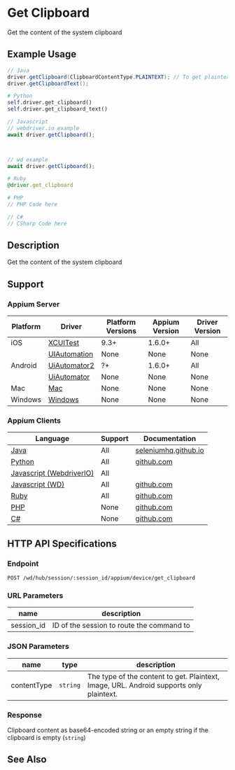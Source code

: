 # Get Clipboard

Get the content of the system clipboard
## Example Usage

```java
// Java
driver.getClipboard(ClipboardContentType.PLAINTEXT); // To get plaintext
driver.getClipboardText();

```

```python
# Python
self.driver.get_clipboard()
self.driver.get_clipboard_text()

```

```javascript
// Javascript
// webdriver.io example
await driver.getClipboard();



// wd example
await driver.getClipboard();

```

```ruby
# Ruby
@driver.get_clipboard

```

```php
# PHP
// PHP Code here

```

```csharp
// C#
// CSharp Code here

```


## Description

Get the content of the system clipboard


## Support

### Appium Server

|Platform|Driver|Platform Versions|Appium Version|Driver Version|
|--------|----------------|------|--------------|--------------|
| iOS | [XCUITest](/docs/en/drivers/ios-xcuitest.md) | 9.3+ | 1.6.0+ | All |
|  | [UIAutomation](/docs/en/drivers/ios-uiautomation.md) | None | None | None |
| Android | [UiAutomator2](/docs/en/drivers/android-uiautomator2.md) | ?+ | 1.6.0+ | All |
|  | [UiAutomator](/docs/en/drivers/android-uiautomator.md) | None | None | None |
| Mac | [Mac](/docs/en/drivers/mac.md) | None | None | None |
| Windows | [Windows](/docs/en/drivers/windows.md) | None | None | None |

### Appium Clients

|Language|Support|Documentation|
|--------|-------|-------------|
|[Java](https://github.com/appium/java-client/releases/latest)| All | [seleniumhq.github.io](https://seleniumhq.github.io/selenium/docs/api/java/org/openqa/selenium/WebElement.html#click--) |
|[Python](https://github.com/appium/python-client/releases/latest)| All | [github.com](https://github.com/appium/python-client) |
|[Javascript (WebdriverIO)](http://webdriver.io/index.html)| All |  |
|[Javascript (WD)](https://github.com/admc/wd/releases/latest)| All | [github.com](https://github.com/admc/wd/releases) |
|[Ruby](https://github.com/appium/ruby_lib/releases/latest)| All | [github.com](https://github.com/appium/ruby_lib/releases/latest) |
|[PHP](https://github.com/appium/php-client/releases/latest)| None | [github.com](https://github.com/appium/php-client/releases/latest-) |
|[C#](https://github.com/appium/appium-dotnet-driver/releases/latest)| None | [github.com](https://github.com/appium/appium) |

## HTTP API Specifications

### Endpoint

`POST /wd/hub/session/:session_id/appium/device/get_clipboard`

### URL Parameters

|name|description|
|----|-----------|
|session_id|ID of the session to route the command to|

### JSON Parameters

|name|type|description|
|----|----|-----------|
| contentType | `string` | The type of the content to get. Plaintext, Image, URL. Android supports only plaintext. |

### Response

Clipboard content as base64-encoded string or an empty string if the clipboard is empty (`string`)

## See Also

